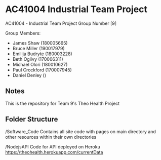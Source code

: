 # AC41004 Industrial Team Project
AC41004 - Industrial Team Project Group Number [9]

Group Members:
- James Shaw (180005665)
- Bruce Miller (190017979)
- Emilija Budryte (180003228)
- Beth Ogilvy (170006311)
- Michael Olori (180010627)
- Paul Crockford (170007945)
- Daniel Denley ()

## Notes
This is the repository for Team 9's Theo Health Project

## Folder Structure

/Software_Code 
Contains all site code with pages on main directory and other resources within their own directories

/NodejsAPI
Code for API deployed on Heroku https://theohealth.herokuapp.com/currentData
